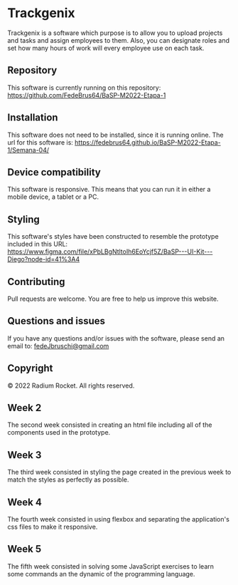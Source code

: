 # Trackgenix
Trackgenix is a software which purpose is to allow you to upload projects and tasks and assign employees to them.
Also, you can designate roles and set how many hours of work will every employee use on each task.

## Repository

This software is currently running on this repository: https://github.com/FedeBrus64/BaSP-M2022-Etapa-1

## Installation

This software does not need to be installed, since it is running online. The url for this software is: https://fedebrus64.github.io/BaSP-M2022-Etapa-1/Semana-04/

## Device compatibility

This software is responsive. This means that you can run it in either a mobile device, a tablet or a PC.

## Styling

This software's styles have been constructed to resemble the prototype included in this URL: https://www.figma.com/file/xPbLBgNtltoIh6EoYcjf5Z/BaSP---UI-Kit---Diego?node-id=41%3A4

## Contributing

Pull requests are welcome. You are free to help us improve this website.

## Questions and issues

If you have any questions and/or issues with the software, please send an email to: fedeJbruschi@gmail.com

## Copyright

© 2022 Radium Rocket. All rights reserved.

## Week 2

The second week consisted in creating an html file including all of the components used in the prototype.

## Week 3

The third week consisted in styling the page created in the previous week to match the styles as perfectly as possible.

## Week 4

The fourth week consisted in using flexbox and separating the application's css files to make it responsive.

## Week 5

The fifth week consisted in solving some JavaScript exercises to learn some commands an the dynamic of the programming language.